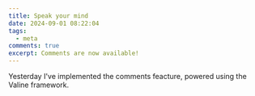 ```yaml
---
title: Speak your mind
date: 2024-09-01 08:22:04
tags:
  - meta
comments: true
excerpt: Comments are now available!
---
```


Yesterday I've implemented the comments feacture, powered using the Valine framework.
